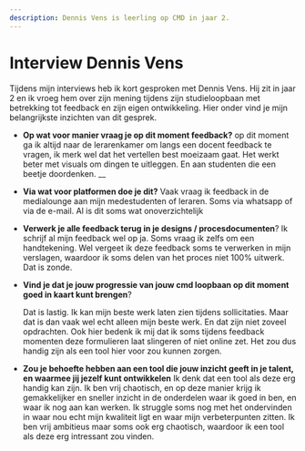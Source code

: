 ```yaml
---
description: Dennis Vens is leerling op CMD in jaar 2.
---
```


# Interview Dennis Vens

Tijdens mijn interviews heb ik kort gesproken met Dennis Vens. Hij zit in jaar 2 en ik vroeg hem over zijn mening tijdens zijn studieloopbaan met betrekking tot feedback en zijn eigen ontwikkeling. Hier onder vind je mijn belangrijkste inzichten van dit gesprek.

* **Op wat voor manier vraag je op dit moment feedback?**  op dit moment ga ik altijd naar de lerarenkamer om langs een docent feedback te vragen, ik merk wel dat het vertellen best moeizaam gaat. Het werkt beter met visuals om dingen te uitleggen. En aan studenten die een beetje doordenken. __
* **Via wat voor platformen doe je dit?**  Vaak vraag ik feedback in de medialounge aan mijn medestudenten of leraren. Soms via whatsapp of via de e-mail. Al is dit soms wat onoverzichtelijk 
* **Verwerk je alle feedback terug in je designs / procesdocumenten**?  Ik schrijf al mijn feedback wel op ja. Soms vraag ik zelfs om een handtekening. Wel vergeet ik deze feedback soms te verwerken in mijn verslagen, waardoor ik soms delen van het proces niet 100% uitwerk. Dat is zonde. 
* **Vind je dat je jouw progressie van jouw cmd loopbaan op dit moment goed in kaart kunt brengen**?  
  
  Dat is lastig. Ik kan mijn beste werk laten zien tijdens sollicitaties. Maar dat is dan vaak wel echt alleen mijn beste werk. En dat zijn niet zoveel opdrachten. Ook hier bedenk ik mij dat ik soms tijdens feedback momenten deze formulieren laat slingeren of niet online zet. Het zou dus handig zijn als een tool hier voor zou kunnen zorgen.

* **Zou je behoefte hebben aan een tool die jouw inzicht geeft in je talent, en waarmee jij jezelf kunt ontwikkelen**  Ik denk dat een tool als deze erg handig kan zijn. Ik ben vrij chaotisch, en op deze manier krijg ik gemakkelijker en sneller inzicht in de onderdelen waar ik goed in ben, en waar ik nog aan kan werken.  Ik struggle soms nog met het ondervinden in waar nou echt mijn kwaliteit ligt en waar mijn verbeterpunten zitten. Ik ben vrij ambitieus maar soms ook erg chaotisch, waardoor ik een tool als deze erg intressant zou vinden.



